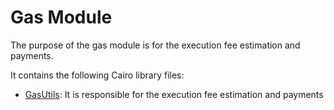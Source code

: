 # Gas Module

The purpose of the gas module is for the execution fee estimation and payments.

It contains the following Cairo library files:

- [GasUtils](https://github.com/keep-starknet-strange/satoru/blob/main/src/gas/gas_utils.cairo): It is responsible for the execution fee estimation and payments